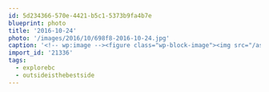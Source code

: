 ```yaml
---
id: 5d234366-570e-4421-b5c1-5373b9fa4b7e
blueprint: photo
title: '2016-10-24'
photo: '/images/2016/10/698f8-2016-10-24.jpg'
caption: '<!-- wp:image --><figure class="wp-block-image"><img src="/assets/images/2016/10/698f8-2016-10-24.jpg" /></figure><!-- /wp:image --><!-- wp:paragraph --><p>Side trips #explorebc#outsideisthebestside</p><!-- /wp:paragraph -->'
import_id: '21336'
tags:
  - explorebc
  - outsideisthebestside
---
```


